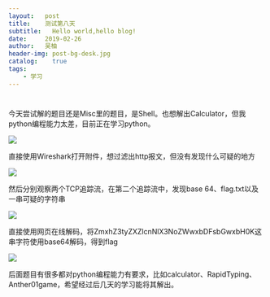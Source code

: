 ```yaml
---
layout:   post
title:    测试第八天
subtitle:   Hello world,hello blog!
date:     2019-02-26
author:   吴柚
header-img: post-bg-desk.jpg
catalog:    true
tags:
    - 学习
---
```

#
今天尝试解的题目还是Misc里的题目，是Shell。也想解出Calculator，但我python编程能力太差，目前正在学习python。

![](https://i.loli.net/2019/02/26/5c753683e4046.png)

直接使用Wireshark打开附件，想过滤出http报文，但没有发现什么可疑的地方

![](https://i.loli.net/2019/02/26/5c753686dd196.png)

然后分别观察两个TCP追踪流，在第二个追踪流中，发现base 64、flag.txt以及一串可疑的字符串

![](https://i.loli.net/2019/02/26/5c753689b9375.png)

直接使用网页在线解码，将ZmxhZ3tyZXZlcnNlX3NoZWwxbDFsbGwxbH0K这串字符使用base64解码，得到flag

![](https://i.loli.net/2019/02/26/5c75368ca1510.png)

后面题目有很多都对python编程能力有要求，比如calculator、RapidTyping、Anther01game，希望经过后几天的学习能将其解出。
